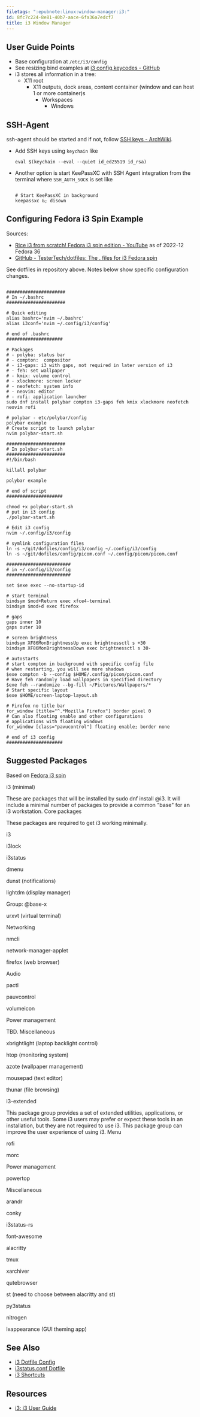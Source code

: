 ```yaml
---
filetags: ":epubnote:linux:window-manager:i3:"
id: 8fc7c224-8e81-40b7-aace-6fa36a7edcf7
title: i3 Window Manager
---
```


## User Guide Points

- Base configuration at `/etc/i3/config`
- See resizing bind examples at [i3 config.keycodes -
  GitHub](https://github.com/i3/i3/blob/next/etc/config.keycodes)
- i3 stores all information in a tree:
  - X11 root
    - X11 outputs, dock areas, content container (window and can host 1
      or more container)s
      - Workspaces
        - Windows

## SSH-Agent

ssh-agent should be started and if not, follow [SSH keys -
ArchWiki](https://wiki.archlinux.md/title/SSH_keys#SSH_agents).

- Add SSH keys using `keychain` like

  ``` shell
  eval $(keychain --eval --quiet id_ed25519 id_rsa)
  ```

- Another option is start KeePassXC with SSH Agent integration from the
  terminal where `SSH_AUTH_SOCK` is set like

  ``` shell

  # Start KeePassXC in background
  keepassxc &; disown

  ```

## Configuring Fedora i3 Spin Example

Sources:

- [Rice i3 from scratch! Fedora i3 spin edition -
  YouTube](https://www.youtube.com/watch?v=T8ju0aMDwGw) as of 2022-12
  Fedora 36
- [GitHub - TesterTech/dotfiles: The . files for i3 Fedora
  spin](https://github.com/TesterTech/dotfiles)

See dotfiles in repository above. Notes below show specific
configuration changes.

``` shell

######################
# In ~/.bashrc
######################

# Quick editing
alias bashrc='nvim ~/.bashrc'
alias i3conf='nvim ~/.config/i3/config'

# end of .bashrc
#####################

# Packages
# - polyba: status bar
# - compton:  compositor
# - i3-gaps: i3 with gaps, not required in later version of i3
# - feh: set wallpaper
# - kmix: volume control
# - xlockmore: screen locker
# - neofetch: system info
# - neovim: editor
# - rofi: application launcher
sudo dnf install polybar compton i3-gaps feh kmix xlockmore neofetch neovim rofi

# polybar - etc/polybar/config
polybar example
# Create script to launch polybar
nvim polybar-start.sh

######################
# In polybar-start.sh
######################
#!/bin/bash

killall polybar

polybar example

# end of script
#####################

chmod +x polybar-start.sh
# put in i3 config
./polybar-start.sh

# Edit i3 config
nvim ~/.config/i3/config

# symlink configuration files
ln -s ~/git/dofiles/config/i3/config ~/.config/i3/config
ln -s ~/git/dofiles/config/picom.conf ~/.config/picom/picom.conf

########################
# in ~/.config/i3/config
########################

set $exe exec --no-startup-id

# start terminal
bindsym $mod+Return exec xfce4-terminal
bindsym $mod+d exec firefox

# gaps
gaps inner 10
gaps outer 10

# screen brightness
bindsym XF86MonBrightnessUp exec brightnessctl s +30
bindsym XF86MonBrightnessDown exec brightnessctl s 30-

# autostarts
# start compton in background with specific config file
# when restarting, you will see more shadows
$exe compton -b --config $HOME/.config/picom/picom.conf
# Have feh randomly load wallpapers in specified directory
$exe feh --randomize --bg-fill ~/Pictures/Wallpapers/*
# Start specific layout
$exe $HOME/screen-laptop-layout.sh

# Firefox no title bar
for_window [title="^.*Mozilla Firefox"] border pixel 0
# Can also floating enable and other configurations
# applications with floating windows
for_window [class="pavucontrol"] floating enable; border none

# end of i3 config
#####################

```

## Suggested Packages

Based on [Fedora i3
spin](https://docs.fedoraproject.md/en-US/i3/package-groups/)

i3 (minimal)

These are packages that will be installed by sudo dnf install @i3. It
will include a minimal number of packages to provide a common "base" for
an i3 workstation. Core packages

These packages are required to get i3 working minimally.

i3

i3lock

i3status

dmenu

dunst (notifications)

lightdm (display manager)

Group: @base-x

urxvt (virtual terminal)

Networking

nmcli

network-manager-applet

firefox (web browser)

Audio

pactl

pauvcontrol

volumeicon

Power management

TBD. Miscellaneous

xbrightlight (laptop backlight control)

htop (monitoring system)

azote (wallpaper management)

mousepad (text editor)

thunar (file browsing)

i3-extended

This package group provides a set of extended utilities, applications,
or other useful tools. Some i3 users may prefer or expect these tools in
an installation, but they are not required to use i3. This package group
can improve the user experience of using i3. Menu

rofi

morc

Power management

powertop

Miscellaneous

arandr

conky

i3status-rs

font-awesome

alacritty

tmux

xarchiver

qutebrowser

st (need to choose between alacritty and st)

py3status

nitrogen

lxappearance (GUI theming app)

## See Also

- [i3 Dotfile Config](005-Tech-i3-Dotfile-config.md)
- [i3status.conf Dotfile](005-Tech-i3-Dotfile-i3status.md)
- [i3 Shortcuts](005-Computer-Shortcuts-i3.md)

## Resources

- [i3: i3 User Guide](https://i3wm.md/docs/userguide.html)
